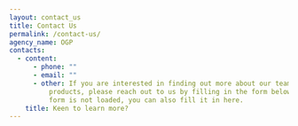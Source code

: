 ```yaml
---
layout: contact_us
title: Contact Us
permalink: /contact-us/
agency_name: OGP
contacts:
  - content:
      - phone: ""
      - email: ""
      - other: If you are interested in finding out more about our team and our
          products, please reach out to us by filling in the form below.  If the
          form is not loaded, you can also fill it in here.
    title: Keen to learn more?
---
```

